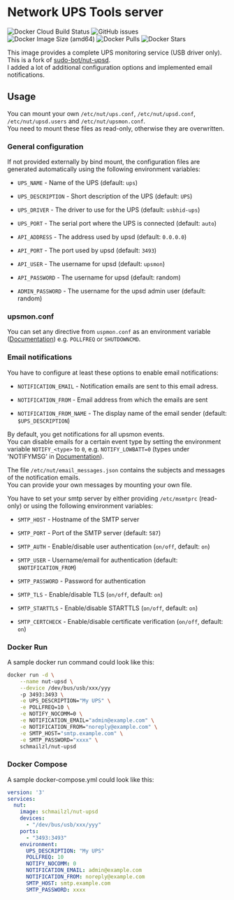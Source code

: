 # Network UPS Tools server

![Docker Cloud Build Status](https://img.shields.io/docker/cloud/build/schmailzl/nut-upsd)
![GitHub issues](https://img.shields.io/github/issues-raw/m-schmailzl/nut-upsd)
![Docker Image Size (amd64)](https://img.shields.io/docker/image-size/schmailzl/nut-upsd)
![Docker Pulls](https://img.shields.io/docker/pulls/schmailzl/nut-upsd)
![Docker Stars](https://img.shields.io/docker/stars/schmailzl/nut-upsd)

This image provides a complete UPS monitoring service (USB driver only).\
This is a fork of [sudo-bot/nut-upsd](https://github.com/sudo-bot/nut-upsd).\
I added a lot of additional configuration options and implemented email notifications.


## Usage

You can mount your own `/etc/nut/ups.conf`, `/etc/nut/upsd.conf`, `/etc/nut/upsd.users` and `/etc/nut/upsmon.conf`.\
You need to mount these files as read-only, otherwise they are overwritten.

### General configuration

If not provided externally by bind mount, the configuration files are generated automatically using the following environment variables:

* `UPS_NAME` - Name of the UPS (default: `ups`)

* `UPS_DESCRIPTION` - Short description of the UPS (default: `UPS`)

* `UPS_DRIVER` - The driver to use for the UPS (default: `usbhid-ups`)

* `UPS_PORT` - The serial port where the UPS is connected (default: `auto`)

* `API_ADDRESS` - The address used by upsd (default: `0.0.0.0`)

* `API_PORT` - The port used by upsd (default: `3493`)

* `API_USER` - The username for upsd (default: `upsmon`)

* `API_PASSWORD` - The username for upsd (default: random)

* `ADMIN_PASSWORD` - The username for the upsd admin user (default: random)


### upsmon.conf

You can set any directive from `uspmon.conf` as an environment variable ([Documentation](https://networkupstools.org/docs/man/upsmon.conf.html)) e.g. `POLLFREQ` or `SHUTDOWNCMD`.


### Email notifications

You have to configure at least these options to enable email notifications:

* `NOTIFICATION_EMAIL` - Notification emails are sent to this email adress.

* `NOTIFICATION_FROM` - Email address from which the emails are sent

* `NOTIFICATION_FROM_NAME` - The display name of the email sender (default: `$UPS_DESCRIPTION`)

By default, you get notifications for all upsmon events.\
You can disable emails for a certain event type by setting the environment variable `NOTIFY_<type>` to `0`, e.g. `NOTIFY_LOWBATT=0` (types under 'NOTIFYMSG' in [Documentation](https://networkupstools.org/docs/man/upsmon.conf.html)).

The file `/etc/nut/email_messages.json` contains the subjects and messages of the notification emails.\
You can provide your own messages by mounting your own file.

You have to set your smtp server by either providing `/etc/msmtprc` (read-only) or using the following environment variables:

* `SMTP_HOST` - Hostname of the SMTP server

* `SMTP_PORT` - Port of the SMTP server (default: `587`)

* `SMTP_AUTH` - Enable/disable user authentication (`on/off`, default: `on`)

* `SMTP_USER` - Username/email for authentication (default: `$NOTIFICATION_FROM`)

* `SMTP_PASSWORD` - Password for authentication

* `SMTP_TLS` - Enable/disable TLS (`on/off`, default: `on`)

* `SMTP_STARTTLS` - Enable/disable STARTTLS (`on/off`, default: `on`)

* `SMTP_CERTCHECK` - Enable/disable certificate verification (`on/off`, default: `on`)


### Docker Run

A sample docker run command could look like this:

```sh
docker run -d \
    --name nut-upsd \
    --device /dev/bus/usb/xxx/yyy
    -p 3493:3493 \
    -e UPS_DESCRIPTION="My UPS" \
    -e POLLFREQ=10 \
    -e NOTIFY_NOCOMM=0 \
    -e NOTIFICATION_EMAIL="admin@example.com" \
    -e NOTIFICATION_FROM="noreply@example.com" \
    -e SMTP_HOST="smtp.example.com" \
    -e SMTP_PASSWORD="xxxx" \
    schmailzl/nut-upsd
```


### Docker Compose

A sample docker-compose.yml could look like this:

```yaml
version: '3'
services:
  nut:
    image: schmailzl/nut-upsd
    devices:
      - "/dev/bus/usb/xxx/yyy"
    ports:
      - "3493:3493"
    environment:
      UPS_DESCRIPTION: "My UPS"
      POLLFREQ: 10
      NOTIFY_NOCOMM: 0
      NOTIFICATION_EMAIL: admin@example.com
      NOTIFICATION_FROM: noreply@example.com
      SMTP_HOST: smtp.example.com
      SMTP_PASSWORD: xxxx
```
